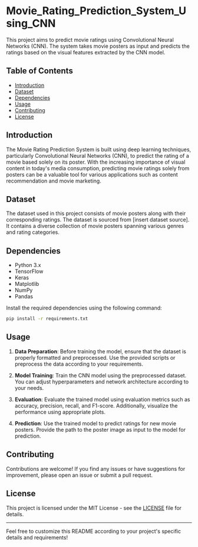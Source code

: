 # Movie_Rating_Prediction_System_Using_CNN

This project aims to predict movie ratings using Convolutional Neural Networks (CNN). The system takes movie posters as input and predicts the ratings based on the visual features extracted by the CNN model.
  
## Table of Contents
     
- [Introduction](#introduction)
- [Dataset](#dataset)
- [Dependencies](#dependencies)
- [Usage](#usage)  
- [Contributing](#contributing) 
- [License](#license)
 
## Introduction 

The Movie Rating Prediction System is built using deep learning techniques, particularly Convolutional Neural Networks (CNN), to predict the rating of a movie based solely on its poster. With the increasing importance of visual content in today's media consumption, predicting movie ratings solely from posters can be a valuable tool for various applications such as content recommendation and movie marketing.

## Dataset

The dataset used in this project consists of movie posters along with their corresponding ratings. The dataset is sourced from [insert dataset source]. It contains a diverse collection of movie posters spanning various genres and rating categories.

## Dependencies

- Python 3.x
- TensorFlow
- Keras
- Matplotlib
- NumPy
- Pandas 

Install the required dependencies using the following command:

```bash
pip install -r requirements.txt
```

## Usage

1. **Data Preparation**: Before training the model, ensure that the dataset is properly formatted and preprocessed. Use the provided scripts or preprocess the data according to your requirements.

2. **Model Training**: Train the CNN model using the preprocessed dataset. You can adjust hyperparameters and network architecture according to your needs.

3. **Evaluation**: Evaluate the trained model using evaluation metrics such as accuracy, precision, recall, and F1-score. Additionally, visualize the performance using appropriate plots.

4. **Prediction**: Use the trained model to predict ratings for new movie posters. Provide the path to the poster image as input to the model for prediction.


## Contributing

Contributions are welcome! If you find any issues or have suggestions for improvement, please open an issue or submit a pull request.

## License

This project is licensed under the MIT License - see the [LICENSE](LICENSE) file for details.

---

Feel free to customize this README according to your project's specific details and requirements! 
